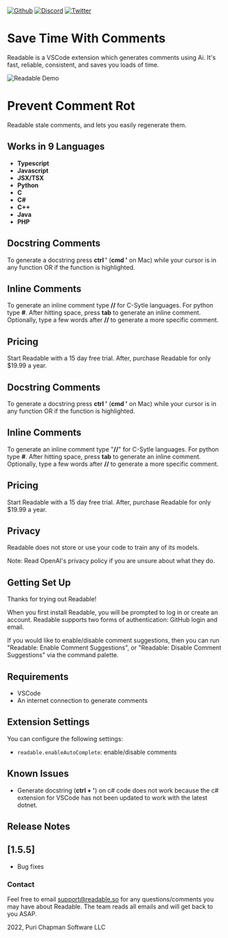[github-shield]: https://img.shields.io/github/stars/ReadableLabs/Readable?style=social
[github-url]: https://github.com/ReadableLabs/Readable
[discord-shield]: https://img.shields.io/discord/890351923960627240?label=Discord
[discord-url]: https://discord.com/invite/UkMNCJu2x3
[twitter-shield]: https://img.shields.io/twitter/follow/ReadableLabs?style=social
[twitter-url]: https://twitter.com/ReadableLabs

[![Github][github-shield]][github-url]
[![Discord][discord-shield]][discord-url]
[![Twitter][twitter-shield]][twitter-url]

# Save Time With Comments

Readable is a VSCode extension which generates comments using Ai. It's fast, reliable, consistent, and saves you loads of time.

![Readable Demo](https://github.com/ReadableLabs/readable/blob/main/output.gif?raw=true)

# Prevent Comment Rot

Readable stale comments, and lets you easily regenerate them.

## Works in 9 Languages

- **Typescript**
- **Javascript**
- **JSX/TSX**
- **Python**
- **C**
- **C#**
- **C++**
- **Java**
- **PHP**

## Docstring Comments

To generate a docstring press **ctrl '** (**cmd '** on Mac) while your cursor is in any function OR if the function is highlighted.

## Inline Comments

To generate an inline comment type **//** for C-Sytle languages. For python type **#**. After hitting space, press **tab** to generate an inline comment. Optionally, type a few words after **//** to generate a more specific comment.

## Pricing

Start Readable with a 15 day free trial. After, purchase Readable for only $19.99 a year.

## Docstring Comments

To generate a docstring press **ctrl '** (**cmd '** on Mac) while your cursor is in any function OR if the function is highlighted.

## Inline Comments

To generate an inline comment type "**//**" for C-Sytle languages. For python type **#**. After hitting space, press **tab** to generate an inline comment. Optionally, type a few words after **//** to generate a more specific comment.

## Pricing

Start Readable with a 15 day free trial. After, purchase Readable for only $19.99 a year.

## Privacy

Readable does not store or use your code to train any of its models.

Note: Read OpenAI's privacy policy if you are unsure about what they do.

## Getting Set Up

Thanks for trying out Readable!

When you first install Readable, you will be prompted to log in or create an account. Readable supports two forms of authentication: GitHub login and email.

If you would like to enable/disable comment suggestions, then you can run "Readable: Enable Comment Suggestions", or "Readable: Disable Comment Suggestions" via the command palette.

## Requirements

- VSCode
- An internet connection to generate comments

## Extension Settings

You can configure the following settings:

- `readable.enableAutoComplete`: enable/disable comments

## Known Issues

- Generate docstring (**ctrl + '**) on c# code does not work because the c# extension for VSCode has not been updated to work with the latest dotnet.

## Release Notes

## [1.5.5]

- Bug fixes

### Contact

Feel free to email support@readable.so for any questions/comments you may have about Readable. The team reads all emails and will get back to you ASAP.

2022, Puri Chapman Software LLC
